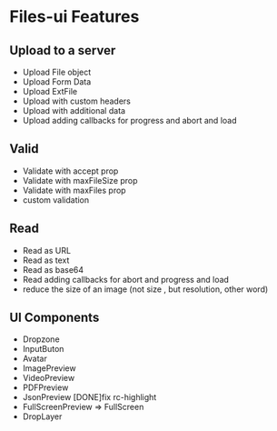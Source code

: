 # Files-ui Features

## Upload to a server

- Upload File object
- Upload Form Data
- Upload ExtFile
- Upload with custom headers
- Upload with additional data
- Upload adding callbacks for progress and abort and load

## Valid

- Validate with accept prop
- Validate with maxFileSize prop
- Validate with maxFiles prop
- custom validation

## Read

- Read as URL
- Read as text
- Read as base64
- Read adding callbacks for abort and progress and load
- reduce the size of an image (not size , but resolution, other word)

## UI Components

- Dropzone
- InputButon
- Avatar
- ImagePreview
- VideoPreview
- PDFPreview
- JsonPreview [DONE]fix rc-highlight
- FullScreenPreview => FullScreen
- DropLayer
